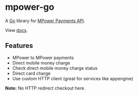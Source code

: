 # mpower-go

A [Go](https://golang.org) library for [MPower Payments API](https://mpowerpayments.com).

View [docs](https://godoc.org/github.com/samora/mpower-go).

## Features

* MPower to MPower payments
* Direct mobile money charge
* Check direct mobile money charge status
* Direct card charge
* Use custom HTTP client (great for services like appengine)

__Note:__ No HTTP redirect checkout here.
